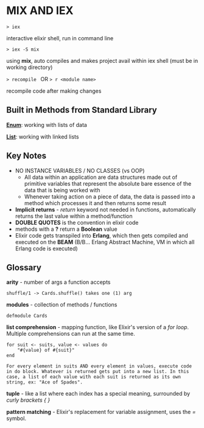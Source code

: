 # MIX AND IEX
```> iex ```

interactive elixir shell, run in command line

```> iex -S mix ```

using **mix**, auto compiles and makes project avail within iex shell (must be in working directory)

```> recompile ``` OR ```> r <module name> ```

recompile code after making changes


## Built in Methods from Standard Library
[**Enum**](https://hexdocs.pm/elixir/Enum.html): working with lists of data

[**List**](https://hexdocs.pm/elixir/List.html): working with linked lists

## Key Notes
- NO INSTANCE VARIABLES / NO CLASSES (vs OOP)
    - All data within an application are data structures made out of primitive variables that represent the absolute bare essence of the data that is being worked with
    - Whenever taking action on a piece of data, the data is passed into a method which processes it and then returns some result
- **Implicit returns** - *return* keyword not needed in functions, automatically returns the last value within a method/function
- **DOUBLE QUOTES** is the convention in elixir code
- methods with a **?** return a **Boolean** value
- Elixir code gets transpiled into **Erlang**, which then gets compiled and executed on the **BEAM** (B/B... Erlang Abstract Machine, VM in which all Erlang code is executed)


## Glossary
**arity** - number of args a function accepts
```
shuffle/1 -> Cards.shuffle() takes one (1) arg
```

**modules** - collection of methods / functions
```
defmodule Cards
```

**list comprehension** - mapping function, like Elixir's version of a *for loop*. Multiple comprehensions can run at the same time.
```
for suit <- suits, value <- values do
    "#{value} of #{suit}"
end

For every element in suits AND every element in values, execute code in do block. Whatever is returned gets put into a new list. In this case, a list of each value with each suit is returned as its own string, ex: "Ace of Spades".
```

**tuple** - like a list where each index has a special meaning, surrounded by *curly brackets { }*

**pattern matching** - Elixir's replacement for variable assignment, uses the *=* symbol. 